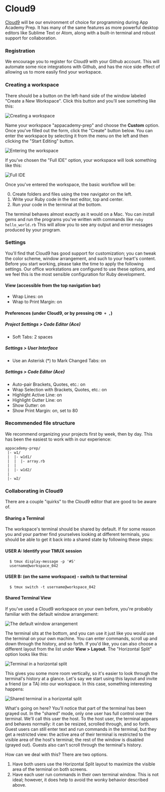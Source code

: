 # Cloud9

[Cloud9][cloud9] will be our environment of choice for programming
during App Academy Prep. It has many of the same features as more
powerful desktop editors like Sublime Text or Atom, along with a
built-in terminal and robust support for collaboration.

[cloud9]: https://c9.io/

### Registration

We encourage you to register for Cloud9 with your Github account. This
will automate some nice integrations with Github, and has the nice side
effect of allowing us to more easily find your workspace.

### Creating a workspace

There should be a button on the left-hand side of the window labeled
"Create a New Workspace". Click this button and you'll see something
like this:

![Creating a workspace](images/create_workspace.png)

Name your workspace "appacademy-prep" and choose the **Custom** option.
Once you've filled out the form, click the "Create" button below. You
can enter the workspace by selecting it from the menu on the left and
then clicking the "Start Editing" button.

![Entering the workspace](images/enter_workspace.png)

If you've chosen the "Full IDE" option, your workspace will look
something like this:

![Full IDE](images/full_ide.png)

Once you've entered the workspace, the basic workflow will be:

0. Create folders and files using the tree navigator on the left.
0. Write your Ruby code in the text editor, top and center.
0. Run your code in the terminal at the bottom.

The terminal behaves almost exactly as it would on a Mac. You can
install gems and run the programs you've written with commands like
`ruby hello_world.rb` This will allow you to see any output and error
messages produced by your program.

### Settings

You'll find that Cloud9 has good support for customization; you can
tweak the color scheme, window arrangement, and such to your heart's
content. Before you start working, please take the time to apply the
following settings. Our office workstations are configured to use these
options, and we feel this is the most sensible configuration for Ruby
development.

#### View (accessible from the top navigation bar)
* Wrap Lines: on
* Wrap to Print Margin: on

#### Preferences (under Cloud9, or by pressing `CMD + ,`)
##### Project Settings > Code Editor (Ace)
* Soft Tabs: 2 spaces

##### Settings > User Interface
* Use an Asterisk (\*) to Mark Changed Tabs: on

##### Settings > Code Editor (Ace)
* Auto-pair Brackets, Quotes, etc.: on
* Wrap Selection with Brackets, Quotes, etc.: on
* Highlight Active Line: on
* Highlight Gutter Line: on
* Show Gutter: on
* Show Print Margin: on, set to 80

### Recommended file structure

We recommend organizing your projects first by week, then by day. This
has been the easiest to work with in our experience:

```
appacademy-prep/
 |- w1/
 |  |- w1d1/
 |  |  |- array.rb
 |  |
 |  |- w1d2/
 |
 |- w2/
```

### Collaborating in Cloud9

There are a couple "quirks" to the Cloud9 editor that are good to be
aware of.

#### Sharing a Terminal
The workspace's terminal should be shared by default. If for some reason
you and your partner find yourselves looking at different terminals, you
should be able to get it back into a shared state by following these
steps:

#### USER A: Identify your TMUX session

```
  $ tmux display-message -p '#S'
  username@workspace_042
```

#### USER B: (on the same workspace) - switch to that terminal

```
  $ tmux switch -t username@workspace_042
```

#### Shared Terminal View
If you've used a Cloud9 workspace on your own before, you're probably
familiar with the default window arrangement:

![The default window arrangement](images/terminal_default.png)

The terminal sits at the bottom, and you can use it just like you would
use the terminal on your own machine. You can enter commands, scroll up
and down through the history, and so forth. If you'd like, you can also
choose a different layout from the list under **View > Layout**. The
"Horizontal Split" option looks like this:

![Terminal in a horizontal split](images/terminal_split.png)

This gives you some more room vertically, so it's easier to look through
the terminal's history at a glance. Let's say we start using this layout
and invite a friend (or a TA) into our workspace. In this case,
something interesting happens:

![Shared terminal in a horizontal split](images/terminal_shared.png)

What's going on here? You'll notice that part of the terminal has been
grayed out. In the "shared" mode, only one user has full control over
the terminal. We'll call this user the host. To the host user, the
terminal appears and behaves normally: it can be resized, scrolled
through, and so forth. Guest users can still enter text and run commands
in the terminal, but they get a restricted view: the active area of
their terminal is restricted to the visible area of the host's terminal;
the rest of the window is disabled (grayed out). Guests also can't
scroll through the terminal's history.

How can we deal with this? There are two options.

1. Have both users use the Horizontal Split layout to maximize the
   visible area of the terminal on both screens.
2. Have each user run commands in their own terminal window. This is not
   ideal; however, it does help to avoid the wonky behavior described
   above.
